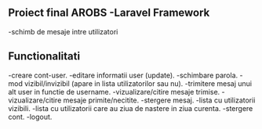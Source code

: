 ## Proiect final AROBS -Laravel Framework

-schimb de mesaje intre utilizatori

## Functionalitati

-creare cont-user.
-editare informatii user (update).
-schimbare parola.
-mod vizibil/invizibil (apare in lista utilizatorilor sau nu).
-trimitere mesaj unui alt user in functie de username.
-vizualizare/citire mesaje trimise.
-vizualizare/citire mesaje primite/necitite.
-stergere mesaj.
-lista cu utilizatorii vizibili.
-lista cu utilizatorii care au ziua de nastere in ziua curenta.
-stergere cont.
-logout.

